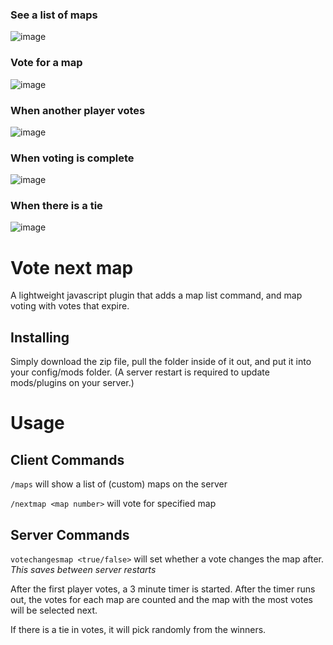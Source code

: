 ### See a list of maps
![image](https://user-images.githubusercontent.com/43156510/186551454-a581b99f-c04f-4ad4-b764-dba0de149b01.png)

### Vote for a map
![image](https://user-images.githubusercontent.com/43156510/186552101-cf190b0b-6921-4150-be24-534ccbd4930e.png)

### When another player votes
![image](https://user-images.githubusercontent.com/43156510/186552912-f18fa36d-88d8-42ba-a91c-07285fa12425.png)

### When voting is complete
![image](https://user-images.githubusercontent.com/43156510/186552493-c49b6d29-e37c-4253-a317-0dda00bb2a43.png)

### When there is a tie
![image](https://user-images.githubusercontent.com/43156510/186553310-cde29a6d-1234-4be4-8c30-e721b12bbdb0.png)




# Vote next map

A lightweight javascript plugin that adds a map list command, and map voting with votes that expire.

## Installing

Simply download the zip file, pull the folder inside of it out, and put it into your config/mods folder.
(A server restart is required to update mods/plugins on your server.)

# Usage

## Client Commands
`/maps` will show a list of (custom) maps on the server

`/nextmap <map number>` will vote for specified map

## Server Commands
`votechangesmap <true/false>` will set whether a vote changes the map after. *This saves between server restarts*

After the first player votes, a 3 minute timer is started. After the timer runs out, the votes for each map are counted and the map with the most votes will be selected next.

If there is a tie in votes, it will pick randomly from the winners.

